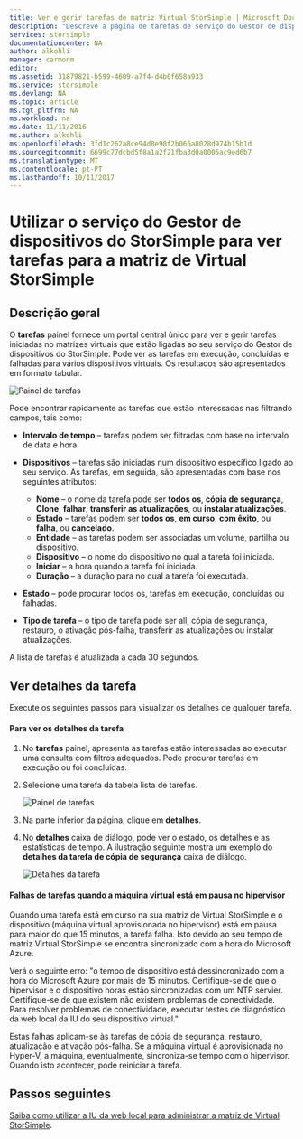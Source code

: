 ```yaml
---
title: Ver e gerir tarefas de matriz Virtual StorSimple | Microsoft Docs
description: "Descreve a página de tarefas de serviço do Gestor de dispositivos do StorSimple e como utilizá-la para controlar as tarefas de recentes e atuais para a matriz de Virtual StorSimple."
services: storsimple
documentationcenter: NA
author: alkohli
manager: carmonm
editor: 
ms.assetid: 31879821-b599-4609-a7f4-d4b0f658a933
ms.service: storsimple
ms.devlang: NA
ms.topic: article
ms.tgt_pltfrm: NA
ms.workload: na
ms.date: 11/11/2016
ms.author: alkohli
ms.openlocfilehash: 3fd1c262a8ce94d8e98f2b066a8028d974b15b1d
ms.sourcegitcommit: 6699c77dcbd5f8a1a2f21fba3d0a0005ac9ed6b7
ms.translationtype: MT
ms.contentlocale: pt-PT
ms.lasthandoff: 10/11/2017
---
```

# <a name="use-the-storsimple-device-manager-service-to-view-jobs-for-the-storsimple-virtual-array"></a>Utilizar o serviço do Gestor de dispositivos do StorSimple para ver tarefas para a matriz de Virtual StorSimple
## <a name="overview"></a>Descrição geral
O **tarefas** painel fornece um portal central único para ver e gerir tarefas iniciadas no matrizes virtuais que estão ligadas ao seu serviço do Gestor de dispositivos do StorSimple. Pode ver as tarefas em execução, concluídas e falhadas para vários dispositivos virtuais. Os resultados são apresentados em formato tabular.

![Painel de tarefas](./media/storsimple-virtual-array-manage-jobs/ova-jobs-blade.png)

Pode encontrar rapidamente as tarefas que estão interessadas nas filtrando campos, tais como:

* **Intervalo de tempo** – tarefas podem ser filtradas com base no intervalo de data e hora.
* **Dispositivos** – tarefas são iniciadas num dispositivo específico ligado ao seu serviço. As tarefas, em seguida, são apresentadas com base nos seguintes atributos:
  
  * **Nome** – o nome da tarefa pode ser **todos os**, **cópia de segurança**, **Clone**, **falhar**, **transferir as atualizações**, ou **instalar atualizações**.
  * **Estado** – tarefas podem ser **todos os**, **em curso**, **com êxito**, ou **falha**, ou **cancelado**.
  * **Entidade** – as tarefas podem ser associadas um volume, partilha ou dispositivo.
  * **Dispositivo** – o nome do dispositivo no qual a tarefa foi iniciada.
  * **Iniciar** – a hora quando a tarefa foi iniciada.
  * **Duração** – a duração para no qual a tarefa foi executada.
* **Estado** – pode procurar todos os, tarefas em execução, concluídas ou falhadas.
* **Tipo de tarefa** – o tipo de tarefa pode ser all, cópia de segurança, restauro, o ativação pós-falha, transferir as atualizações ou instalar atualizações.

A lista de tarefas é atualizada a cada 30 segundos.

## <a name="view-job-details"></a>Ver detalhes da tarefa
Execute os seguintes passos para visualizar os detalhes de qualquer tarefa.

#### <a name="to-view-job-details"></a>Para ver os detalhes da tarefa
1. No **tarefas** painel, apresenta as tarefas estão interessadas ao executar uma consulta com filtros adequados. Pode procurar tarefas em execução ou foi concluídas.
2. Selecione uma tarefa da tabela lista de tarefas.
   
    ![Painel de tarefas](./media/storsimple-virtual-array-manage-jobs/ova-jobs-blade.png)
3. Na parte inferior da página, clique em **detalhes**.
4. No **detalhes** caixa de diálogo, pode ver o estado, os detalhes e as estatísticas de tempo. A ilustração seguinte mostra um exemplo do **detalhes da tarefa de cópia de segurança** caixa de diálogo.
   
    ![Detalhes da tarefa](./media/storsimple-virtual-array-manage-jobs/ova-jobs-details.png)

#### <a name="job-failures-when-the-virtual-machine-is-paused-in-the-hypervisor"></a>Falhas de tarefas quando a máquina virtual está em pausa no hipervisor
Quando uma tarefa está em curso na sua matriz de Virtual StorSimple e o dispositivo (máquina virtual aprovisionada no hipervisor) está em pausa para maior do que 15 minutos, a tarefa falha. Isto devido ao seu tempo de matriz Virtual StorSimple se encontra sincronizado com a hora do Microsoft Azure. 

Verá o seguinte erro: "o tempo de dispositivo está dessincronizado com a hora do Microsoft Azure por mais de 15 minutos. Certifique-se de que o hipervisor e o dispositivo horas estão sincronizadas com um NTP servier. Certifique-se de que existem não existem problemas de conectividade. Para resolver problemas de conectividade, executar testes de diagnóstico da web local da IU do seu dispositivo virtual."

Estas falhas aplicam-se às tarefas de cópia de segurança, restauro, atualização e ativação pós-falha. Se a máquina virtual é aprovisionada no Hyper-V, a máquina, eventualmente, sincroniza-se tempo com o hipervisor. Quando isto acontecer, pode reiniciar a tarefa.

## <a name="next-steps"></a>Passos seguintes
[Saiba como utilizar a IU da web local para administrar a matriz de Virtual StorSimple](storsimple-ova-web-ui-admin.md).

